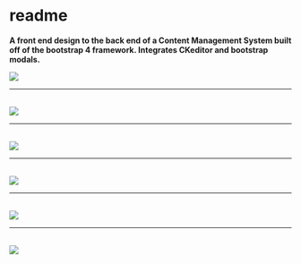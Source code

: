 # readme
<b>A front end design to the back end of a Content Management System built off of the bootstrap 4 framework. Integrates CKeditor and bootstrap modals.<b>
</hr>
<img src="https://user-images.githubusercontent.com/22728931/29482094-b497fb1a-8458-11e7-934b-d22395abf5ff.PNG">
<br>
<hr>
<br>
<img src="https://user-images.githubusercontent.com/22728931/29482096-b76e4934-8458-11e7-9c35-3a981ab950f8.PNG">
<br>
<hr>
<br>
<img src="https://user-images.githubusercontent.com/22728931/29482098-bef7f560-8458-11e7-83b7-6c65790278c0.PNG">
<br>
<hr>
<br>
<img src="https://user-images.githubusercontent.com/22728931/29482100-bffe7cd6-8458-11e7-9035-1fcc816c2a5d.PNG">
<br>
<hr>
<br>
<img src="https://user-images.githubusercontent.com/22728931/29482104-c5bdf8a4-8458-11e7-811e-588c4be0c443.PNG">
<br>
<hr>
<br>
<img src="https://user-images.githubusercontent.com/22728931/29482105-c6c8d818-8458-11e7-8507-2759613275a2.PNG">
